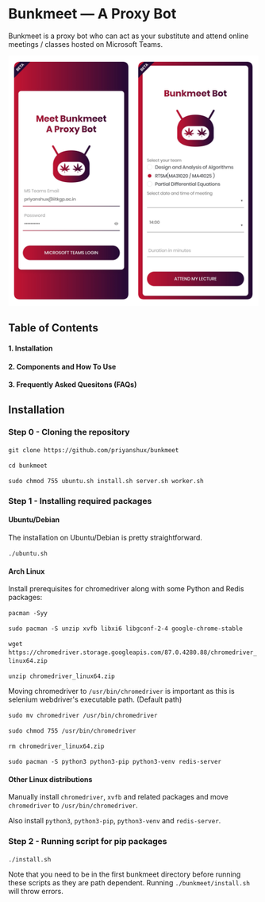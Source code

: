# Bunkmeet — A Proxy Bot
Bunkmeet is a proxy bot who can act as your substitute and attend online meetings / classes hosted on Microsoft Teams.

![Bunkmeet](https://github.com/priyanshux/bunkmeet/blob/main/bunkmeet/static/images/readme.png?raw=true "Bunkmeet")

## Table of Contents
#### 1.  Installation
#### 2.  Components and How To Use
#### 3.  Frequently Asked Quesitons (FAQs)

## Installation

### Step 0 - Cloning the repository
`git clone https://github.com/priyanshux/bunkmeet`

`cd bunkmeet`

`sudo chmod 755 ubuntu.sh install.sh server.sh worker.sh`

### Step 1 - Installing required packages
#### Ubuntu/Debian
The installation on Ubuntu/Debian is pretty straightforward.

`./ubuntu.sh`


#### Arch Linux
Install prerequisites for chromedriver along with some Python and Redis packages:

`pacman -Syy`

`sudo pacman -S unzip xvfb libxi6 libgconf-2-4 google-chrome-stable`

`wget https://chromedriver.storage.googleapis.com/87.0.4280.88/chromedriver_linux64.zip`

`unzip chromedriver_linux64.zip`

Moving chromedriver to `/usr/bin/chromedriver` is important as this is selenium webdriver's executable path. (Default path)

`sudo mv chromedriver /usr/bin/chromedriver`

`sudo chmod 755 /usr/bin/chromedriver`

`rm chromedriver_linux64.zip`

`sudo pacman -S python3 python3-pip python3-venv redis-server`

#### Other Linux distributions

Manually install `chromedriver`, `xvfb` and related packages and move `chromedriver` to `/usr/bin/chromedriver`.

Also install `python3`, `python3-pip`, `python3-venv` and `redis-server`.

### Step 2 - Running script for pip packages

`./install.sh`

Note that you need to be in the first bunkmeet directory before running these scripts as they are path dependent. Running `./bunkmeet/install.sh` will throw errors.

